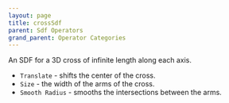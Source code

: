 ```yaml
---
layout: page
title: crossSdf
parent: Sdf Operators
grand_parent: Operator Categories
---
```


An SDF for a 3D cross of infinite length along each axis.

* `Translate` - shifts the center of the cross.
* `Size` - the width of the arms of the cross.
* `Smooth Radius` - smooths the intersections between the arms.

